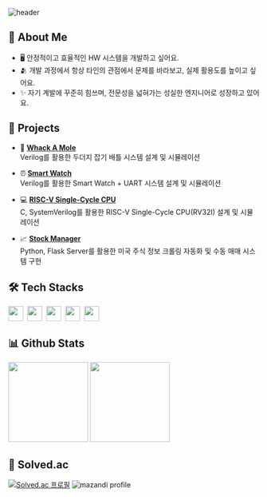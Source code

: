 ![header](https://capsule-render.vercel.app/api?type=waving&color=gradient&customColorlList=10&height=200&text=KyeongHyun's%20Github&fontSize=50&animation=twinkling&fontAlign=68&fontAlignY=36)

## 🚀 About Me
- 🖥️ 안정적이고 효율적인 HW 시스템을 개발하고 싶어요.
- 🫂 개발 과정에서 항상 타인의 관점에서 문제를 바라보고, 실제 활용도를 높이고 싶어요.
- ✨ 자기 계발에 꾸준히 힘쓰며, 전문성을 넓혀가는 성실한 엔지니어로 성장하고 있어요.

## 📝 Projects
- 🦔 [**Whack A Mole**](https://github.com/seokkyeong0/Whack_A_Mole)
</br>  Verilog를 활용한 두더지 잡기 배틀 시스템 설계 및 시뮬레이션

- ⏰ [**Smart Watch**](https://github.com/seokkyeong0/Smart_Watch)
</br>  Verilog를 활용한 Smart Watch + UART 시스템 설계 및 시뮬레이션

- 💻 [**RISC-V Single-Cycle CPU**](https://github.com/seokkyeong0/RISC-V_Single_Cycle_CPU)
</br>  C, SystemVerilog를 활용한 RISC-V Single-Cycle CPU(RV32I) 설계 및 시뮬레이션

- 📈 [**Stock Manager**](https://github.com/seokkyeong0/Stock_Manager)
</br>  Python, Flask Server를 활용한 미국 주식 정보 크롤링 자동화 및 수동 매매 시스템 구현

## 🛠 Tech Stacks
<div style="display:flex; gap:8px;">
  <img height="30em" src="https://img.shields.io/badge/C-A8B9CC?style=flat&logo=c&logoColor=white"/>
  <img height="30em" src="https://img.shields.io/badge/C++-00599C?style=flat&logo=cplusplus&logoColor=white"/>
  <img height="30em" src="https://img.shields.io/badge/Python-3776AB?style=flat&logo=python&logoColor=white"/>
  <img height="30em" src="https://img.shields.io/badge/Verilog-F37626?style=flat&logoColor=white"/>
  <img height="30em" src="https://img.shields.io/badge/SystemVerilog-EE4C2C?style=flat&logoColor=white"/>
</div>

## 📊 Github Stats
<p align="left">
<img height="160em" src="https://github-readme-stats-lac-six-51.vercel.app/api?username=seokkyeong0&show_icons=true"/>
<img height="160em" src="https://github-readme-stats-lac-six-51.vercel.app/api/top-langs/?username=seokkyeong0&layout=compact&hide=jupyter%20notebook"/>
</p>


## 📖 Solved.ac
[![Solved.ac
프로필](http://mazassumnida.wtf/api/v2/generate_badge?boj=seokkyeong0)](https://solved.ac/seokkyeong0)
![mazandi profile](http://mazandi.herokuapp.com/api?handle=seokkyeong0&theme=warm)
